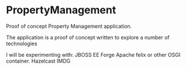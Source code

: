 PropertyManagement
==================

Proof of concept Property Management application.

The application is a proof of concept written to explore a number of technologies

I will be experimenting with:
JBOSS EE Forge
Apache felix or other OSGI container.
Hazelcast IMDG


